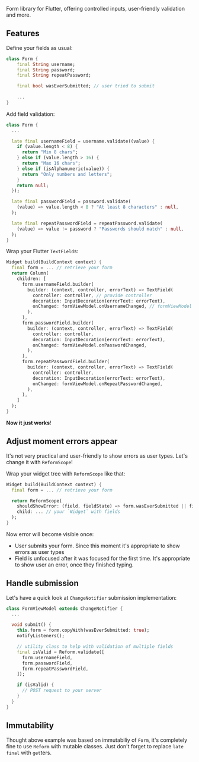 Form library for Flutter, offering controlled inputs, user-friendly validation and more.

## Features

Define your fields as usual:
```dart
class Form {
    final String username;
    final String password;
    final String repeatPassword;

    final bool wasEverSubmitted; // user tried to submit
    
    ...
}
```

Add field validation:
```dart
class Form {
  ...

  late final usernameField = username.validate((value) {
    if (value.length < 8) {
      return "Min 8 chars";
    } else if (value.length > 16) {
      return "Max 16 chars";
    } else if (isAlphanumeric(value)) {
      return "Only numbers and letters";
    }
    return null;
  });

  late final passwordField = password.validate(
    (value) => value.length < 8 ? "At least 8 characters" : null,
  );

  late final repeatPasswordField = repeatPassword.validate(
    (value) => value != password ? "Passwords should match" : null,
  );
}
```

Wrap your Flutter `TextField`s:
```dart
Widget build(BuildContext context) {
  final form = ... // retrieve your form
  return Column(
    children: [
      form.usernameField.builder(
        builder: (context, controller, errorText) => TextField(
          controller: controller, // provide controller
          decoration: InputDecoration(errorText: errorText),
          onChanged: formViewModel.onUsernameChanged, // formViewModel - is your state managemnt instance. It could be ChangeNotifier, Cubit e.t.c.
        ),
      ),
      form.passwordField.builder(
        builder: (context, controller, errorText) => TextField(
          controller: controller,
          decoration: InputDecoration(errorText: errorText),
          onChanged: formViewModel.onPasswordChanged,
        ),
      ),
      form.repeatPasswordField.builder(
        builder: (context, controller, errorText) => TextField(
          controller: controller,
          decoration: InputDecoration(errorText: errorText),
          onChanged: formViewModel.onRepeatPasswordChanged,
        ),
      ),
    ]
  );
}
```
**Now it just works**!

## Adjust moment errors appear

It's not very practical and user-friendly to show errors as user types.
Let's change it with `ReformScope`!

Wrap your widget tree with `ReformScope` like that:

```dart
Widget build(BuildContext context) {
  final form = ... // retrieve your form

  return ReformScope(
    shouldShowError: (field, fieldState) => form.wasEverSubmitted || fieldState.wasEverUnfocused;
    child: ... // your `Widget` with fields
  );
} 
```

Now error will become visible once:
* User submits your form. Since this moment it's appropriate to show errors as user types
* Field is unfocused after it was focused for the first time. It's appropriate to show user an error, once they finished typing.

## Handle submission

Let's have a quick look at `ChangeNotifier` submission implementation:

```dart
class FormViewModel extends ChangeNotifier {
  ...

  void submit() {
    this.form = form.copyWith(wasEverSubmitted: true);
    notifyListeners();

    // utility class to help with validation of multiple fields
    final isValid = Reform.validate([
      form.usernameField,
      form.passwordField,
      form.repeatPasswordField,
    ]);

    if (isValid) {
      // POST request to your server
    }
  }
}
```

## Immutability

Thought above example was based on immutabiliy of `Form`, it's completely fine to use `Reform` with mutable classes.
Just don't forget to replace `late final` with `get`ters.